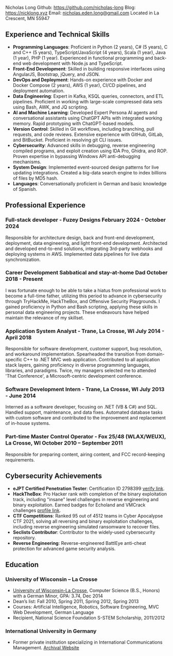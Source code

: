 
<link rel="stylesheet" type="text/css" href="resume.css">

<span class="name">Nicholas Long</span>
<span class="info">Github: https://github.com/nicholas-long</span>
<span class="info">Blog: https://nicklong.xyz</span>
<span class="info">Email: nicholas.eden.long@gmail.com</span>
<span class="info">Located in La Crescent, MN 55947</span>

## Experience and Technical Skills
- __Programming Languages__: Proficient in Python (2 years), C# (5 years), C and C++ (5 years), TypeScript/JavaScript (4 years), Scala (1 year), Java (1 year), PHP (1 year). Experienced in functional programming and back-end web development with Node.js and TypeScript.
- __Front-End Development__: Skilled in building responsive interfaces using AngularJS, Bootstrap, jQuery, and JSON.
- __DevOps and Deployment__: Hands-on experience with Docker and Docker Compose (2 years), AWS (1 year), CI/CD pipelines, and deployment automation.
- __Data Engineering__: Expert in Kafka, KSQL queries, connectors, and ETL pipelines. Proficient in working with large-scale compressed data sets using Bash, AWK, and JQ scripting.
- __AI and Machine Learning__: Developed Expert Persona AI agents and conversational assistants using ChatGPT APIs with integrated working memory. Rapid prototyping with ChatGPT-based models.
- __Version Control__: Skilled in Git workflows, including branching, pull requests, and code reviews. Extensive experience with GitHub, GitLab, and BitBucket. Proficient in resolving git CLI issues.
- __Cybersecurity__: Advanced skills in debugging, reverse engineering compiled programs, and exploit creation using IDA Pro, Ghidra, and ROP. Proven expertise in bypassing Windows API anti-debugging mechanisms.
- __System Design__: Implemented event-sourced design patterns for live updating integrations. Created a big-data search engine to index billions of files by MD5 hash.
- __Languages__: Conversationally proficient in German and basic knowledge of Spanish.

## Professional Experience

### Full-stack developer - Fuzey Designs <time> February 2024 - October 2024 </time>

Responsible for architecture design, back and front-end development, deployment, data engineering, and light front-end development.
Architected and developed end-to-end solutions, integrating 3rd-party webhooks and deploying systems in AWS.
Implemented data pipelines for live data synchronization.


### Career Development Sabbatical and stay-at-home Dad <time> October 2018 - Present </time>

I was fortunate enough to be able to take a hiatus from professional work to become a full-time father, utilizing this period to advance in cybersecurity through TryHackMe, HackTheBox, and Offensive Security Playgrounds. I gained proficiency in Python and Bash scripting, applying these skills in personal data engineering projects. These endeavours have helped maintain the relevance of my skillset.

### Application System Analyst - Trane, La Crosse, WI <time> July 2014 - April 2018 </time>

Responsible for software development, customer support, bug resolution, and workaround implementation. Spearheaded the transition from domain-specific C++ to .NET MVC web application. Contributed to all application stack layers, gaining proficiency in diverse programming languages, libraries, and paradigms. Twice, my managers selected me to attended 'That Conference', a Microsoft-centric development conference.

### Software Development Intern - Trane, La Crosse, WI <time> July 2013 - June 2014 </time>

Interned as a software developer, focusing on .NET (VB & C#) and SQL. Handled support, maintenance, and data fixes. Automated database tasks with custom software and contributed to the improvement and replacement of in-house systems.

### Part-time Master Control Operator - Fox 25/48 (WLAX/WEUX), La Crosse, WI <time> October 2010 – September 2011 </time>

Responsible for preparing content, airing content, and FCC record-keeping requirements.

## Cybersecurity Achievements

- __eJPT Certified Penetration Tester__: Certification ID 2798399 [verify link](https://elearnsecurity.com/verify-certificate/).
- __HackTheBox__: Pro Hacker rank with completion of the binary exploitation track, including "insane" level challenges in reverse engineering and binary exploitation. Earned badges for Echoland and VMCrack challenges [profile link](https://app.hackthebox.com/profile/459321).
- __CTF Competitions__: Ranked 95 out of 4512 teams in Cyber Apocalypse CTF 2021, solving all reversing and binary exploitation challenges, including reverse engineering simulated ransomware to recover files.
- __Seclists Contributor__: Contributor to the widely-used cybersecurity repository.
- __Reverse Engineering__: Reverse-engineered BattlEye anti-cheat protection for advanced game security analysis.

## Education

### University of Wisconsin – La Crosse

- [University of Wisconsin-La Crosse](https://www.uwlax.edu/), Computer Science (B.S., Honors) with a German Minor, GPA: 3.74, Dec 2014
- Dean’s list: Fall 2010, Spring 2011, Spring 2012, Spring 2013
- Courses: Artificial Intelligence, Robotics, Software Engineering, MVC Web Development, German Language
- Recipient, National Science Foundation S-STEM Scholarship, 2011/2012

### International University in Germany

- Former private institution specializing in International Communications Management. [Archival Website](https://web.archive.org/web/20220701043725/http://i-u.de/)

